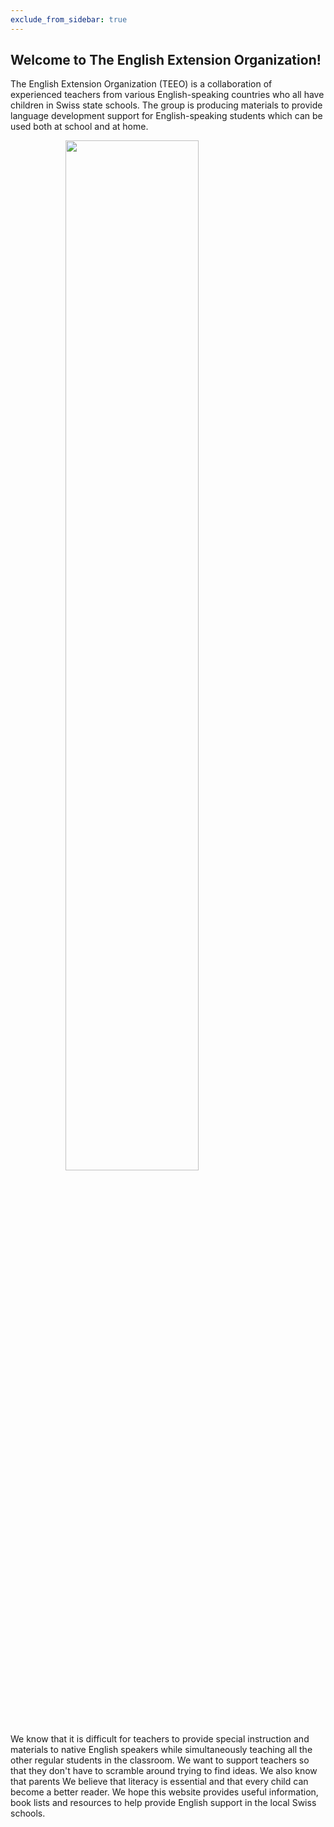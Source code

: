 ```yaml
---
exclude_from_sidebar: true
---
```


## Welcome to The English Extension Organization! 


The English Extension Organization (TEEO) is a collaboration of experienced teachers from various English-speaking countries who all have children in Swiss state schools. The group is producing materials to provide language development support for English-speaking students which can be used both at school and at home.  

<img src="https://i.imgur.com/msRysTK.png" width="65%" style="display:block;margin-left:auto;margin-right:auto;"/>

We know that it is difficult for teachers to provide special instruction and materials to native English speakers while simultaneously teaching all the other regular students in the classroom.  We want to support  teachers so that they don't have to scramble around trying to find ideas.
We also know that parents 
We believe that literacy is essential and that every child can become a better reader.  We hope this website provides useful information, book lists and resources to help provide English support in the local Swiss schools.  

<!--stackedit_data:
eyJoaXN0b3J5IjpbMTU3NjUzNzg2NiwtMTYyNDc0NjI3MCwtMT
A1MzM5NzQwMSwtMTYyNDc0NjI3MCw3MzA1Mjg4MjgsLTk1Mzg1
NDI3NSwtOTUzODU0Mjc1LC0yOTM4MDU2MDAsMTQ3NTQ2OTUwOC
wtMTc2NzY0NzgyOCwtMTE3MDcwMzU2Nl19
-->